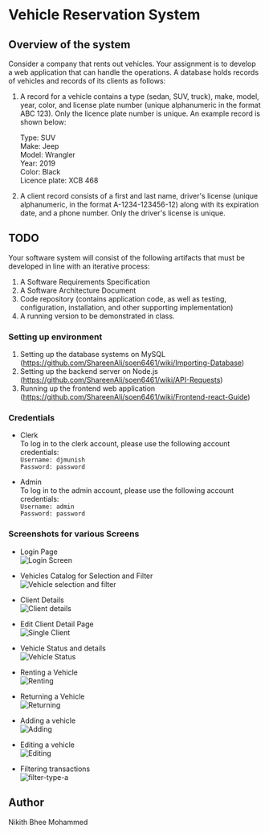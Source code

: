 # Vehicle Reservation System

## Overview of the system
Consider a company that rents out vehicles. Your assignment is to develop a web application that can handle the operations. A database holds records of vehicles and records of its clients as follows:
1. A record for a vehicle contains a type (sedan, SUV, truck), make, model, year, color, and license plate number (unique alphanumeric in the format ABC 123). Only the licence plate number is unique. An example record is shown below:

     Type:           SUV <br />
     Make:           Jeep <br />
     Model:          Wrangler <br />
     Year:           2019 <br />
     Color:          Black <br />
     Licence plate:  XCB 468 <br />

2. A client record consists of a first and last name, driver's license (unique alphanumeric, in the format A-1234-123456-12) along with its expiration date, and a phone number. Only the driver's license is unique.

## TODO

Your software system will consist of the following artifacts that must be developed in line with an iterative process:
1. A Software Requirements Specification
2. A Software Architecture Document
3. Code repository (contains application code, as well as testing, configuration, installation, and other supporting implementation)
4. A running version to be demonstrated in class.

### Setting up environment

1. Setting up the database systems on MySQL (https://github.com/ShareenAli/soen6461/wiki/Importing-Database)
2. Setting up the backend server on Node.js (https://github.com/ShareenAli/soen6461/wiki/API-Requests)
3. Running up the frontend web application (https://github.com/ShareenAli/soen6461/wiki/Frontend-react-Guide)

### Credentials
- Clerk <br/>
To log in to the clerk account, please use the following account credentials:  <br/>
```Username: djmunish``` <br />
```Password: password```

- Admin <br/>
To log in to the admin account, please use the following account credentials:  <br/>
```Username: admin``` <br />
```Password: password```

### Screenshots for various Screens
- Login Page <br/>
![Login Screen](/soen6461-master/Screenshots/1_login.png)

- Vehicles Catalog for Selection and Filter <br/>
![Vehicle selection and filter](/soen6461-master/Screenshots/2_vehicle_catalogue.png)

- Client Details <br/>
![Client details](/soen6461-master/Screenshots/3_client_manage.png)

- Edit Client Detail Page <br/>
![Single Client](/soen6461-master/Screenshots/6_edit_client.png)

- Vehicle Status and details <br/>
![Vehicle Status](/soen6461-master/Screenshots/5_reserve_rent_popup.png)

- Renting a Vehicle <br/>
![Renting](/soen6461-master/Screenshots/7_cancel_rent.png)

- Returning a Vehicle <br/>
![Returning](/soen6461-master/Screenshots/11_rent_Start.png)

- Adding a vehicle <br/>
![Adding](/soen6461-master/Screenshots/9_addVehicle.png)

- Editing a vehicle <br/>
![Editing](/soen6461-master/Screenshots/8_edit_vehicle.jpeg)

- Filtering transactions <br/>
![filter-type-a](/soen6461-master/Screenshots/10_transaction.png)


## Author

Nikith Bhee Mohammed
